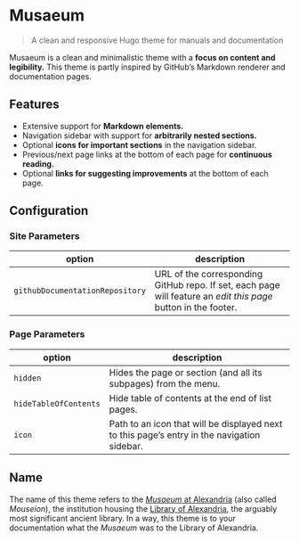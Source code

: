 # Musaeum

> A clean and responsive Hugo theme for manuals and documentation

Musaeum is a clean and minimalistic theme with a **focus on content and legibility.**
This theme is partly inspired by GitHub’s Markdown renderer and documentation pages.

## Features

- Extensive support for **Markdown elements.**
- Navigation sidebar with support for **arbitrarily nested sections.**
- Optional **icons for important sections** in the navigation sidebar.
- Previous/next page links at the bottom of each page for **continuous reading.**
- Optional **links for suggesting improvements** at the bottom of each page.

## Configuration

### Site Parameters

| option | description |
|---|---|
| `githubDocumentationRepository` | URL of the corresponding GitHub repo. If set, each page will feature an *edit this page* button in the footer. |

### Page Parameters

| option | description |
|---|---|
| `hidden` | Hides the page or section (and all its subpages) from the menu. |
| `hideTableOfContents` | Hide table of contents at the end of list pages. |
| `icon` | Path to an icon that will be displayed next to this page’s entry in the navigation sidebar. |

## Name

The name of this theme refers to the [*Musaeum* at Alexandria](https://en.wikipedia.org/wiki/Musaeum) (also called *Mouseion*), the institution housing the [Library of Alexandria](https://en.wikipedia.org/wiki/Library_of_Alexandria), the arguably most significant ancient library.
In a way, this theme is to your documentation what the *Musaeum* was to the Library of Alexandria.
